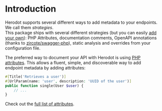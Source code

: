 Introduction
============
Herodot supports several different ways to add metadata to your endpoints. We call them _strategies_.  
This package ships with several different strategies (but you can easily [add your own](custom-strategies.md)): PHP Attributes,
documentation comments, OpenAPI annotations (thanks to [zircote/swagger-php](https://github.com/zircote/swagger-php)), static analysis and overrides from your
configuration file.

The preferred way to document your API with Herodot is using [PHP attributes](https://stitcher.io/blog/attributes-in-php-8). This allows a fluent, simple, and
discoverable way to add endpoint metadata by adding attributes:
```php
#[Title('Retrieves a user')]
#[UrlParam(name: 'user', description: 'UUID of the user')]
public function single(User $user) {
    // ...
}
```

Check out the [full list of attributes](strategies.md#php-attributes).
